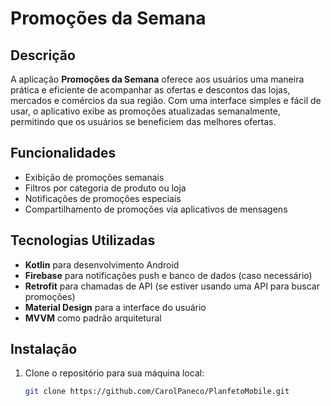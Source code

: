 # Promoções da Semana

## Descrição

A aplicação **Promoções da Semana** oferece aos usuários uma maneira prática e eficiente de acompanhar as ofertas e descontos das lojas, mercados e comércios da sua região. Com uma interface simples e fácil de usar, o aplicativo exibe as promoções atualizadas semanalmente, permitindo que os usuários se beneficiem das melhores ofertas.

## Funcionalidades

- Exibição de promoções semanais
- Filtros por categoria de produto ou loja
- Notificações de promoções especiais
- Compartilhamento de promoções via aplicativos de mensagens

## Tecnologias Utilizadas

- **Kotlin** para desenvolvimento Android
- **Firebase** para notificações push e banco de dados (caso necessário)
- **Retrofit** para chamadas de API (se estiver usando uma API para buscar promoções)
- **Material Design** para a interface do usuário
- **MVVM** como padrão arquitetural

## Instalação

1. Clone o repositório para sua máquina local:

   ```bash
   git clone https://github.com/CarolPaneco/PlanfetoMobile.git
